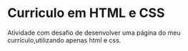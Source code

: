 # Curriculo em HTML e CSS
Atividade com desafio de desenvolver uma página do meu currículo,utilizando apenas html e css.


